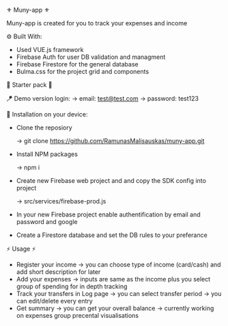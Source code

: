 ⚜️ Muny-app ⚜️

   Muny-app is created for you to track your expenses and income
  

  ⚙️ Built With:
  - Used VUE.js framework
  - Firebase Auth for user DB validation and managment
  - Firebase Firestore for the general database
  - Bulma.css for the project grid and components
  
  

🧿 Starter pack 🧿

  🪁 Demo version login:
    -> email: test@test.com
    -> password: test123
  

  💾 Installation on your device:
  
  - Clone the reposiory 
  
    -> git clone https://github.com/RamunasMalisauskas/muny-app.git
    
  - Install NPM packages 
  
    -> npm i
  - Create new Firebase web project and and copy the SDK config into project
  
    -> src/services/firebase-prod.js
    
  - In your new Firebase project enable authentification by email and password and google
  
  - Create a Firestore database and set the DB rules to your preferance
  


⚡️ Usage ⚡️

  - Register your income
    -> you can choose type of income (card/cash) and add short description for later
  - Add your expenses 
    -> inputs are same as the income plus you select group of spending for in depth tracking
  - Track your transfers in Log page
    -> you can select transfer period
    -> you can edit/delete every entry
  - Get summary 
    -> you can get your overall balance 
    -> currently working on expenses group precental visualisations
